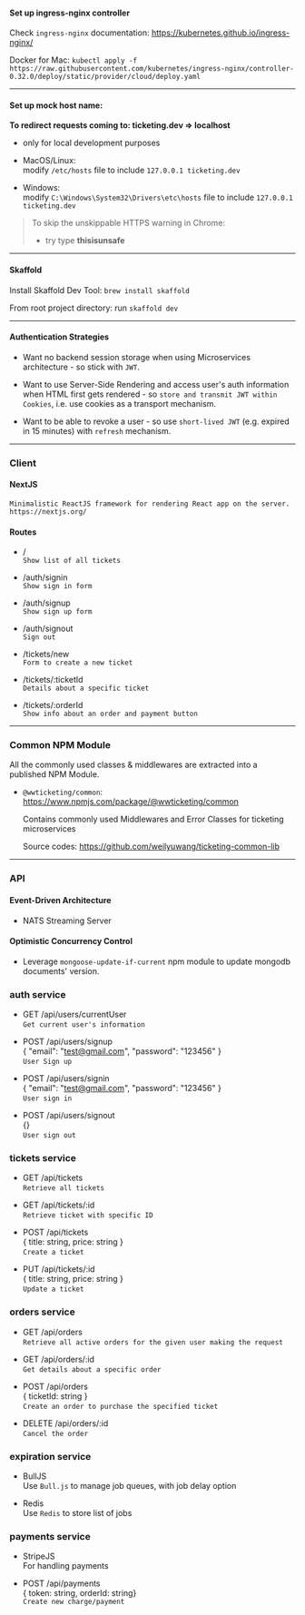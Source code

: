 #### Set up ingress-nginx controller

Check `ingress-nginx` documentation: https://kubernetes.github.io/ingress-nginx/

Docker for Mac:
`kubectl apply -f https://raw.githubusercontent.com/kubernetes/ingress-nginx/controller-0.32.0/deploy/static/provider/cloud/deploy.yaml`

---

#### Set up mock host name:

**To redirect requests coming to: ticketing.dev => localhost**    
  - only for local development purposes

  - MacOS/Linux:  
  modify `/etc/hosts` file to include `127.0.0.1 ticketing.dev`

  - Windows:  
  modify `C:\Windows\System32\Drivers\etc\hosts` file to include `127.0.0.1 ticketing.dev`

> To skip the unskippable HTTPS warning in Chrome:
>
> - try type **thisisunsafe**

---

#### Skaffold

Install Skaffold Dev Tool: `brew install skaffold`

From root project directory: run `skaffold dev`

---

#### Authentication Strategies

- Want no backend session storage when using Microservices architecture - so stick with `JWT`.

- Want to use Server-Side Rendering and access user's auth information when HTML first gets rendered - so `store and transmit JWT within Cookies`, i.e. use cookies as a transport mechanism.

- Want to be able to revoke a user - so use `short-lived JWT` (e.g. expired in 15 minutes) with `refresh` mechanism.

---

### Client

#### NextJS    

  `Minimalistic ReactJS framework for rendering React app on the server. https://nextjs.org/`
#### Routes  

- /   
  `Show list of all tickets`

- /auth/signin    
  `Show sign in form`

- /auth/signup    
  `Show sign up form`

- /auth/signout   
  `Sign out`    

- /tickets/new    
  `Form to create a new ticket`

- /tickets/:ticketId    
  `Details about a specific ticket`

- /tickets/:orderId   
  `Show info about an order and payment button`



---

### Common NPM Module

All the commonly used classes & middlewares are extracted into a published NPM Module.    

- `@wwticketing/common`: https://www.npmjs.com/package/@wwticketing/common    

  Contains commonly used Middlewares and Error Classes for ticketing microservices   

  Source codes: https://github.com/weilyuwang/ticketing-common-lib

---

### API

#### Event-Driven Architecture 
- NATS Streaming Server

#### Optimistic Concurrency Control

- Leverage `mongoose-update-if-current` npm module to update mongodb documents' version.


### auth service

- GET /api/users/currentUser  
  `Get current user's information`
>
- POST /api/users/signup  
{ "email": "test@gmail.com", "password": "123456" }   
`User Sign up`
>
- POST /api/users/signin    
{ "email": "test@gmail.com", "password": "123456" }   
`User sign in`
>
- POST /api/users/signout   
{}    
`User sign out`


### tickets service

- GET /api/tickets  
 `Retrieve all tickets`
>
- GET /api/tickets/:id    
 `Retrieve ticket with specific ID`
>
- POST /api/tickets   
 { title: string, price: string }   
 `Create a ticket`
>
- PUT /api/tickets/:id    
  { title: string, price: string }    
  `Update a ticket`


### orders service

- GET /api/orders   
 `Retrieve all active orders for the given user making the request`
>
- GET /api/orders/:id   
 `Get details about a specific order`
>
- POST /api/orders    
  { ticketId: string }    
  `Create an order to purchase the specified ticket`
>
- DELETE /api/orders/:id    
  `Cancel the order`


### expiration service

- BullJS    
  Use `Bull.js` to manage job queues, with job delay option

- Redis   
  Use `Redis` to store list of jobs
 

### payments service

- StripeJS     
  For handling payments

- POST /api/payments   
  { token: string, orderId: string}   
  `Create new charge/payment`